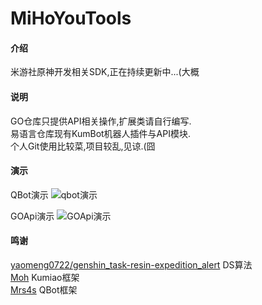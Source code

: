 # MiHoYouTools

#### 介绍
米游社原神开发相关SDK,正在持续更新中...(大概

#### 说明
GO仓库只提供API相关操作,扩展类请自行编写.  
易语言仓库现有KumBot机器人插件与API模块.  
个人Git使用比较菜,项目较乱,见谅.(囧

#### 演示

QBot演示
![qbot演示](https://z3.ax1x.com/2021/10/19/5dVd7q.png)

GOApi演示
![GOApi演示](https://z3.ax1x.com/2021/10/19/5depIx.png)


#### 鸣谢

[yaomeng0722/genshin_task-resin-expedition_alert](https://github.com/yaomeng0722/genshin_task-resin-expedition_alert "yaomeng0722/genshin_task-resin-expedition_alert") DS算法   
[Moh](https://gitee.com/qq1917703871 "Moh") Kumiao框架  
[Mrs4s](https://github.com/Mrs4s "Mrs4s") QBot框架  
